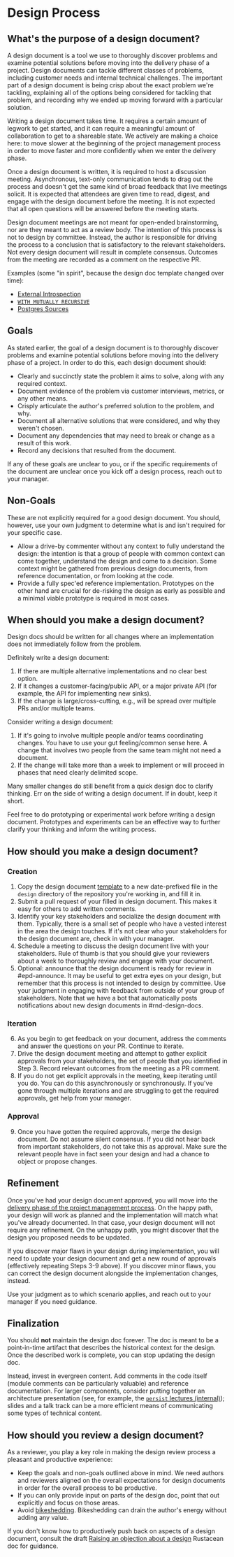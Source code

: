 # Design Process

## What's the purpose of a design document?

A design document is a tool we use to thoroughly discover problems and
examine potential solutions before moving into the delivery phase of a project.
Design documents can tackle different classes of problems, including customer
needs and internal technical challenges. The important part of a design
document is being crisp about the exact problem we're tackling, explaining
all of the options being considered for tackling that problem, and recording why
we ended up moving forward with a particular solution.

Writing a design document takes time. It requires a certain amount of
legwork to get started, and it can require a meaningful amount of
collaboration to get to a shareable state. We actively are making a
choice here: to move slower at the beginning of the project management process
in order to move faster and more confidently when we enter the delivery phase.

Once a design document is written, it is required to host a discussion
meeting. Asynchronous, text-only communication tends to drag out the
process and doesn't get the same kind of broad feedback that live
meetings solicit. It is expected that attendees are given time to read, digest,
and engage with the design document before the meeting. It is not
expected that all open questions will be answered before the meeting starts.

Design document meetings are not meant for open-ended brainstorming,
nor are they meant to act as a review body. The intention of this
process is not to design by committee. Instead, the author is
responsible for driving the process to a conclusion that is satisfactory
to the relevant stakeholders. Not every design document will result
in complete consensus. Outcomes from the meeting are recorded as a comment
on the respective PR.

Examples (some "in spirit", because the design doc template changed over time):
* [External Introspection](./20230227_external_introspection.md)
* [`WITH MUTUALLY RECURSIVE`](./20221204_with_mutually_recursive.md)
* [Postgres Sources](./20210412_postgres_sources.md)

## Goals

As stated earlier, the goal of a design document is to thoroughly
discover problems and examine potential solutions before moving
into the delivery phase of a project. In order to do this, each
design document should:

- Clearly and succinctly state the problem it aims to solve,
  along with any required context.
- Document evidence of the problem via customer interviews,
  metrics, or any other means.
- Crisply articulate the author's preferred solution to the
  problem, and why.
- Document all alternative solutions that were considered,
  and why they weren't chosen.
- Document any dependencies that may need to break or change
  as a result of this work.
- Record any decisions that resulted from the document.

If any of these goals are unclear to you, or if the specific
requirements of the document are unclear once you kick off a
design process, reach out to your manager.

## Non-Goals

These are not explicitly required for a good design document.
You should, however, use your own judgment to determine what
is and isn't required for your specific case.

- Allow a drive-by commenter without any context to fully understand the
  design: the intention is that a group of people with common context can come
  together, understand the design and come to a decision. Some context might
  be gathered from previous design documents, from reference documentation, or
  from looking at the code.
- Provide a fully spec'ed reference implementation. Prototypes on the other
  hand are crucial for de-risking the design as early as possible and a minimal
  viable prototype is required in most cases.

## When should you make a design document?

Design docs should be written for all changes where an implementation
does not immediately follow from the problem.

Definitely write a design document:

1. If there are multiple alternative implementations and no clear best option.
2. If it changes a customer-facing/public API, or a major private API (for
   example, the API for implementing new sinks).
3. If the change is large/cross-cutting, e.g., will be spread over multiple PRs
   and/or multiple teams.

Consider writing a design document:

1. If it's going to involve multiple people and/or teams coordinating changes.
   You have to use your gut feeling/common sense here. A change that involves
   two people from the same team might not need a document.
2. If the change will take more than a week to implement or will proceed in
   phases that need clearly delimited scope.

Many smaller changes do still benefit from a quick design doc to clarify
thinking. Err on the side of writing a design document. If in doubt, keep it
short.

Feel free to do prototyping or experimental work before writing a design
document. Prototypes and experiments can be an effective way to further clarify
your thinking and inform the writing process.

## How should you make a design document?

### Creation

1. Copy the design document [template](./00000000_template.md) to a new
   date-prefixed file in the `design` directory of the repository you're
   working in, and fill it in.
2. Submit a pull request of your filled in design document. This
   makes it easy for others to add written comments.
3. Identify your key stakeholders and socialize the design document
   with them. Typically, there is a small set of people who have a vested
   interest in the area the design touches. If it's not clear who your
   stakeholders for the design document are, check in with your manager.
4. Schedule a meeting to discuss the design document live with your
   stakeholders. Rule of thumb is that you should give your reviewers
   about a week to thoroughly review and engage with your document.
5. Optional: announce that the design document is ready for review in
   #epd-announce. It may be useful to get extra eyes on your design, but
   remember that this process is not intended to design by committee.
   Use your judgment in engaging with feedback from outside of your group
   of stakeholders. Note that we have a bot that automatically posts
   notifications about new design documents in #rnd-design-docs.

### Iteration

6. As you begin to get feedback on your document, address the comments
   and answer the questions on your PR. Continue to iterate.
7. Drive the design document meeting and attempt to gather explicit
   approvals from your stakeholders, the set of people that you
   identified in Step 3. Record relevant outcomes from the meeting as
   a PR comment.
8. If you do not get explicit approvals in the meeting, keep iterating
   until you do. You can do this asynchronously or synchronously.
   If you've gone through multiple iterations and are struggling to get
   the required approvals, get help from your manager.

### Approval

9. Once you have gotten the required approvals, merge the design
   document. Do not assume silent consensus. If you did not hear back
   from important stakeholders, do not take this as approval. Make
   sure the relevant people have in fact seen your design and had
   a chance to object or propose changes.

## Refinement

Once you've had your design document approved, you will move into
the [delivery phase of the project management process](../project-management.md).
On the happy path, your design will work as planned and the
implementation will match what you've already documented. In that case,
your design document will not require any refinement. On the unhappy
path, you might discover that the design you proposed needs to be updated.

If you discover major flaws in your design during implementation, you
will need to update your design document and get a new round of approvals
(effectively repeating Steps 3-9 above). If you discover minor flaws,
you can correct the design document alongside the implementation
changes, instead.

Use your judgment as to which scenario applies, and reach out to your
manager if you need guidance.

## Finalization

You should **not** maintain the design doc forever. The doc is meant to be a
point-in-time artifact that describes the historical context for the design.
Once the described work is complete, you can stop updating the design doc.

Instead, invest in evergreen content. Add comments in the code itself (module
comments can be particularly valuable) and reference documentation. For larger
components, consider putting together an architecture presentation (see, for
example, the [`persist` lectures
(internal)](https://www.notion.so/materialize/6f83baae1f5348eb87334a53daa63066));
slides and a talk track can be a more efficient means of communicating some
types of technical content.

## How should you review a design document?

As a reviewer, you play a key role in making the design review process a
pleasant and productive experience:

 - Keep the goals and non-goals outlined above in mind. We need authors and
   reviewers aligned on the overall expectations for design documents in order
   for the overall process to be productive.
 - If you can only provide input on parts of the design doc, point that out
   explicitly and focus on those areas.
 - Avoid [bikeshedding](https://bikeshed.com). Bikeshedding can drain the
   author's energy without adding any value.

If you don't know how to productively push back on aspects of a design
document, consult the draft [Raising an objection about a
design](https://rustacean-principles.netlify.app/how_to_rustacean/show_up/raising_an_objection.html)
Rustacean doc for guidance.
